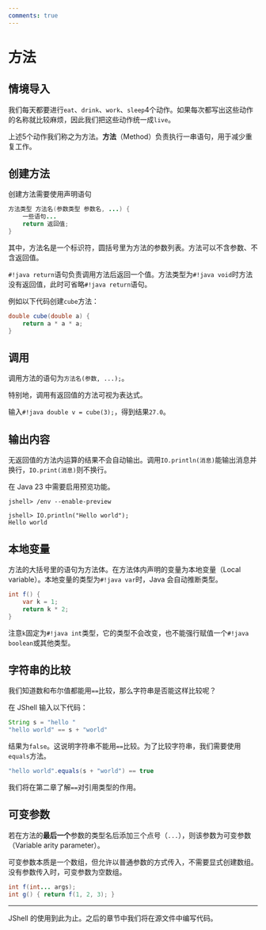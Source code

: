 ```yaml
---
comments: true
---
```


# 方法

## 情境导入

我们每天都要进行`eat`、`drink`、`work`、`sleep`4个动作。如果每次都写出这些动作的名称就比较麻烦，因此我们把这些动作统一成`live`。

上述5个动作我们称之为方法。**方法**（Method）负责执行一串语句，用于减少重复工作。

## 创建方法

创建方法需要使用声明语句

```java
方法类型 方法名(参数类型 参数名, ...) {
    一些语句...
    return 返回值;
}
```

其中，方法名是一个标识符，圆括号里为方法的参数列表。方法可以不含参数、不含返回值。

`#!java return`语句负责调用方法后返回一个值。方法类型为`#!java void`时方法没有返回值，此时可省略`#!java return`语句。

例如以下代码创建`cube`方法：

```java
double cube(double a) {
    return a * a * a;
}
```

## 调用

调用方法的语句为`方法名(参数, ...);`。

特别地，调用有返回值的方法可视为表达式。

输入`#!java double v = cube(3);`，得到结果`27.0`。

## 输出内容

无返回值的方法内运算的结果不会自动输出。调用`IO.println(消息)`能输出消息并换行，`IO.print(消息)`则不换行。

在 Java 23 中需要启用预览功能。

```
jshell> /env --enable-preview

jshell> IO.println("Hello world");
Hello world
```

## 本地变量

方法的大括号里的语句为方法体。在方法体内声明的变量为本地变量（Local variable）。本地变量的类型为`#!java var`时，Java 会自动推断类型。

```java
int f() {
    var k = 1;
    return k * 2;
}
```

注意`k`固定为`#!java int`类型，它的类型不会改变，也不能强行赋值一个`#!java boolean`或其他类型。

## 字符串的比较

我们知道数和布尔值都能用`==`比较，那么字符串是否能这样比较呢？

在 JShell 输入以下代码：

```java
String s = "hello "
"hello world" == s + "world"
```

结果为`false`。这说明字符串不能用`==`比较。为了比较字符串，我们需要使用`equals`方法。

```java
"hello world".equals(s + "world") == true
```

我们将在第二章了解`==`对引用类型的作用。

## 可变参数

若在方法的**最后一个**参数的类型名后添加三个点号（`...`），则该参数为可变参数（Variable arity parameter）。

可变参数本质是一个数组，但允许以普通参数的方式传入，不需要显式创建数组。没有参数传入时，可变参数为空数组。

```java
int f(int... args);
int g() { return f(1, 2, 3); }
```

---

JShell 的使用到此为止。之后的章节中我们将在源文件中编写代码。
